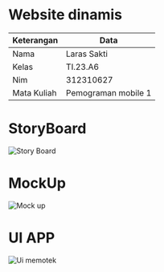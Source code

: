 # Website dinamis
| Keterangan | Data |
| ----|-----|
| Nama | Laras Sakti |
| Kelas | TI.23.A6 |
| Nim | 312310627 |
| Mata Kuliah | Pemograman mobile 1 |

# StoryBoard

![Story Board](https://github.com/user-attachments/assets/154fb47b-19e2-4f73-a79d-1f0ef1b5f405)

# MockUp

![Mock up](https://github.com/user-attachments/assets/378fe82d-7511-4cd3-a62b-348a387380b0)

# UI APP

![Ui memotek](https://github.com/user-attachments/assets/b1a3856a-6f87-4ed4-870f-011616e0f907)

